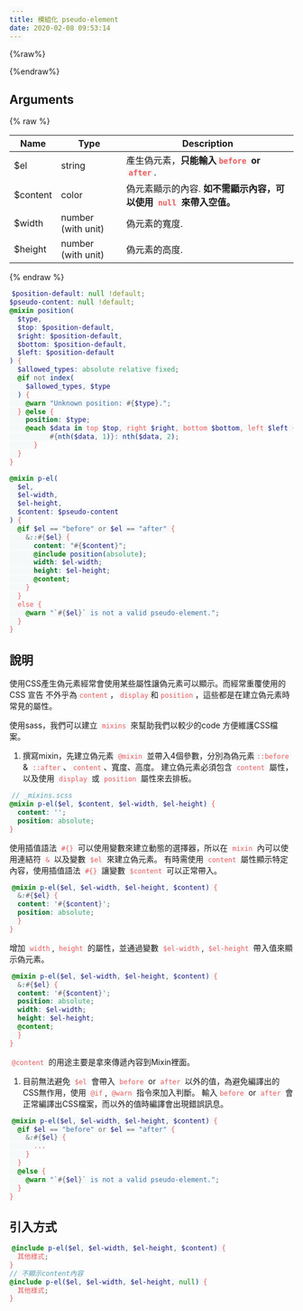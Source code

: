 ```yaml
---
title: 模組化 pseudo-element
date: 2020-02-08 09:53:14
---
```


{%raw%}
<style>
code {
  background: #f6f9fa !important;
  padding: 0 4px !important;
  color: #ed5a5a;
}
</style>
{%endraw%}

## Arguments

{% raw %}
<table>
  <thead>
    <tr>
      <th>Name</th>
      <th>Type</th>
      <th>Description</th>
    </tr>
  </thead>
  <tbody>
    <tr>
      <td>$el</td>
      <td>string</td>
      <td>產生偽元素，<strong>只能輸入<code>before</code> or <code>after</code></strong>.</td>
    </tr>
    <tr>
      <td>$content</td>
      <td>color</td>
      <td>偽元素顯示的內容. <strong>如不需顯示內容，可以使用 <code>null</code> 來帶入空值。</strong></td>
    </tr>
    <tr>
      <td>$width</td>
      <td>number (with unit)</td>
      <td>偽元素的寬度.</td>
    </tr>
    <tr>
      <td>$height</td>
      <td>number (with unit)</td>
      <td>偽元素的高度.</td>
    </tr>
  </tbody>
</table>
{% endraw %}

```scss
$position-default: null !default;
$pseudo-content: null !default;
@mixin position(
  $type,
  $top: $position-default,
  $right: $position-default,
  $bottom: $position-default,
  $left: $position-default
) {
  $allowed_types: absolute relative fixed;
  @if not index(
    $allowed_types, $type
  ) {
    @warn "Unknown position: #{$type}.";
  } @else {
    position: $type;
    @each $data in top $top, right $right, bottom $bottom, left $left {
		  #{nth($data, 1)}: nth($data, 2);
	  }
  }
}

@mixin p-el(
  $el,
  $el-width,
  $el-height,
  $content: $pseudo-content
) {
  @if $el == "before" or $el == "after" {
    &::#{$el} {
      content: "#{$content}";
      @include position(absolute);
      width: $el-width;
      height: $el-height;
      @content;
    }
  }
  else {
    @warn "`#{$el}` is not a valid pseudo-element.";
  }
}
```

## 說明

使用CSS產生偽元素經常會使用某些屬性讓偽元素可以顯示。而經常重覆使用的CSS 宣告 不外乎為`content`，`display`和`position`，這些都是在建立偽元素時常見的屬性。

使用sass，我們可以建立 `mixins` 來幫助我們以較少的code 方便維護CSS檔案。


1. 撰寫mixin，先建立偽元素 `@mixin` 並帶入4個參數，分別為偽元素`::before` & `::after`、`content`、寬度、高度。
建立偽元素必須包含 `content` 屬性，以及使用 `display` 或 `position` 屬性來去排板。
```scss
// _mixins.scss
@mixin p-el($el, $content, $el-width, $el-height) {
  content: '';
  position: absolute;
}
```
使用插值語法 `#{}` 可以使用變數來建立動態的選擇器，所以在 `mixin` 內可以使用連結符 `&` 以及變數 `$el` 來建立偽元素。
有時需使用 `content` 屬性顯示特定內容，使用插值語法 `#{}` 讓變數 `$content` 可以正常帶入。
```scss
@mixin p-el($el, $el-width, $el-height, $content) {
  &:#{$el} {
  content: '#{$content}';
  position: absolute;
  }
}
```
增加 `width`, `height` 的屬性，並通過變數 `$el-width`, `$el-height` 帶入值來顯示偽元素。
```scss
@mixin p-el($el, $el-width, $el-height, $content) {
  &:#{$el} {
  content: '#{$content}';
  position: absolute;
  width: $el-width;
  height: $el-height;
  @content;
  }
}
```
`@content` 的用途主要是拿來傳遞內容到Mixin裡面。

1. 目前無法避免 `$el` 會帶入 `before` or `after` 以外的值，為避免編譯出的CSS無作用，使用 `@if`, `@warn` 指令來加入判斷。
輸入`before` or `after` 會正常編譯出CSS檔案，而以外的值時編譯會出現錯誤訊息。 
```scss
@mixin p-el($el, $el-width, $el-height, $content) {
  @if $el == "before" or $el == "after" {
    &:#{$el} {
      ...
    }
  }
  @else {
    @warn "`#{$el}` is not a valid pseudo-element.";
  }
}
```

## 引入方式

```scss
@include p-el($el, $el-width, $el-height, $content) {
  其他樣式;
}
// 不顯示content內容
@include p-el($el, $el-width, $el-height, null) {
  其他樣式;
}
```